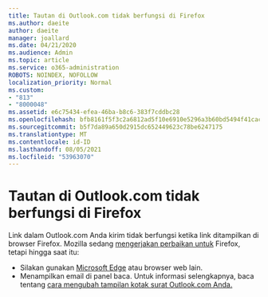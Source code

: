 ```yaml
---
title: Tautan di Outlook.com tidak berfungsi di Firefox
ms.author: daeite
author: daeite
manager: joallard
ms.date: 04/21/2020
ms.audience: Admin
ms.topic: article
ms.service: o365-administration
ROBOTS: NOINDEX, NOFOLLOW
localization_priority: Normal
ms.custom:
- "813"
- "8000048"
ms.assetid: e6c75434-efea-46ba-b8c6-383f7cddbc28
ms.openlocfilehash: bfb8161f5f3c2a6812ad5f10e6910e5296a3b60bd5494f41cac6d883dc821d1d
ms.sourcegitcommit: b5f7da89a650d2915dc652449623c78be6247175
ms.translationtype: MT
ms.contentlocale: id-ID
ms.lasthandoff: 08/05/2021
ms.locfileid: "53963070"
---
```

# <a name="links-in-outlookcom-dont-work-in-firefox"></a>Tautan di Outlook.com tidak berfungsi di Firefox

Link dalam Outlook.com Anda kirim tidak berfungsi ketika link ditampilkan di browser Firefox. Mozilla sedang [mengerjakan perbaikan untuk](https://go.microsoft.com/fwlink/p/?linkid=2001502&amp;clcid=0x409) Firefox, tetapi hingga saat itu:
  
- Silakan gunakan [Microsoft Edge](https://go.microsoft.com/fwlink/p/?linkid=2001503&amp;clcid=0x409) atau browser web lain.
- Menampilkan email di panel baca. Untuk informasi selengkapnya, baca tentang [cara mengubah tampilan kotak surat Outlook.com Anda.](https://support.office.com/article/b41c2ecb-f23c-42b3-b7f8-659646d5e58c?wt.mc_id=Office_Outlook_com_Alchemy)
